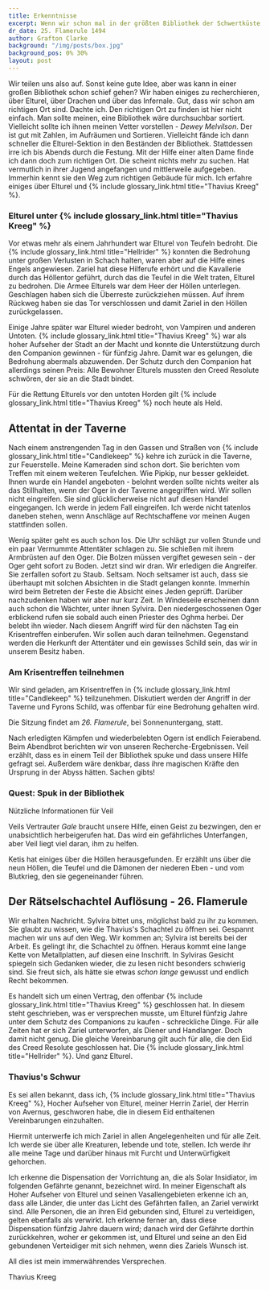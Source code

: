 ```yaml
---
title: Erkenntnisse
excerpt: Wenn wir schon mal in der größten Bibliothek der Schwertküste sind
dr_date: 25. Flamerule 1494
author: Grafton Clarke
background: "/img/posts/box.jpg"
background_pos: 0% 30%
layout: post
---
```


Wir teilen uns also auf. Sonst keine gute Idee, aber was kann in einer großen
Bibliothek schon schief gehen? Wir haben einiges zu recherchieren, über Elturel,
über Drachen und über das Infernale. Gut, dass wir schon am richtigen Ort sind.
Dachte ich. Den richtigen Ort zu finden ist hier nicht einfach. Man sollte
meinen, eine Bibliothek wäre durchsuchbar sortiert. Vielleicht sollte ich ihnen
meinen Vetter vorstellen - *Dewey Melvilson*. Der ist gut mit Zahlen, im
Aufräumen und Sortieren. Vielleicht fände ich dann schneller die Elturel-Sektion
in den Beständen der Bibliothek. Stattdessen irre ich bis Abends durch die Festung. Mit der Hilfe einer alten Dame finde ich dann doch zum
richtigen Ort. Die scheint nichts mehr zu suchen. Hat vermutlich in ihrer Jugend
angefangen und mittlerweile aufgegeben. Immerhin kennt sie den Weg zum richtigen
Gebäude für mich. Ich erfahre einiges über Elturel und {% include glossary_link.html title="Thavius Kreeg" %}.

<div class="infobox hint">
    <h3>Elturel unter {% include glossary_link.html title="Thavius Kreeg" %}</h3>
    <p>Vor etwas mehr als einem Jahrhundert war Elturel von Teufeln bedroht.
    Die {% include glossary_link.html title="Hellrider" %} konnten die Bedrohung unter großen Verlusten in Schach
    halten, waren aber auf die Hilfe eines Engels angewiesen. Zariel hat diese
    Hilferufe erhört und die Kavallerie durch das Höllentor geführt, durch das
    die Teufel in die Welt traten, Elturel zu bedrohen. Die Armee Elturels war
    dem Heer der Höllen unterlegen. Geschlagen haben sich die Überreste
    zurückziehen müssen. Auf ihrem Rückweg haben sie das Tor verschlossen und
    damit Zariel in den Höllen zurückgelassen.</p>
    <p>Einige Jahre später war Elturel wieder bedroht, von Vampiren und anderen
    Untoten. {% include glossary_link.html title="Thavius Kreeg" %} war als hoher Aufseher der Stadt an der Macht und
    konnte die Unterstützung durch den Companion gewinnen - für fünfzig Jahre.
    Damit war es gelungen, die Bedrohung abermals abzuwenden. Der Schutz durch
    den Companion hat allerdings seinen Preis: Alle Bewohner Elturels mussten
    den Creed Resolute schwören, der sie an die Stadt bindet.</p>
    <p>Für die Rettung Elturels vor den untoten Horden gilt {% include glossary_link.html title="Thavius Kreeg" %} noch
    heute als Held.</p>
</div>

## Attentat in der Taverne

Nach einem anstrengenden Tag in den Gassen und Straßen von {% include glossary_link.html title="Candlekeep" %} kehre ich
zurück in die Taverne, zur Feuerstelle. Meine Kameraden sind schon dort. Sie
berichten vom Treffen mit einem weiteren Teufelchen. Wie Pipkip, nur besser
gekleidet. Ihnen wurde ein Handel angeboten - belohnt werden sollte nichts
weiter als das Stillhalten, wenn der Oger in der Taverne angegriffen wird. Wir
sollen nicht eingreifen. Sie sind glücklicherweise nicht auf diesen Handel
eingegangen. Ich werde in jedem Fall eingreifen. Ich werde nicht tatenlos
daneben stehen, wenn Anschläge auf Rechtschaffene vor meinen Augen stattfinden
sollen.

Wenig später geht es auch schon los. Die Uhr schlägt zur vollen Stunde und ein
paar Vermummte Attentäter schlagen zu. Sie schießen mit ihrem Armbrüsten auf den
Oger. Die Bolzen müssen vergiftet gewesen sein - der Oger geht sofort zu Boden.
Jetzt sind wir dran. Wir erledigen die Angreifer. Sie zerfallen sofort zu Staub.
Seltsam. Noch seltsamer ist auch, dass sie überhaupt mit solchen Absichten in
die Stadt gelangen konnte. Immerhin wird beim Betreten der Feste die Absicht
eines Jeden geprüft. Darüber nachzudenken haben wir aber nur kurz Zeit. In
Windeseile erscheinen dann auch schon die Wächter, unter ihnen Sylvira. Den
niedergeschossenen Oger erblickend rufen sie sobald auch einen Priester des
Oghma herbei. Der belebt ihn wieder. Nach diesem Angriff wird für den nächsten
Tag ein Krisentreffen einberufen. Wir sollen auch daran teilnehmen. Gegenstand
werden die Herkunft der Attentäter und ein gewisses Schild sein, das wir in
unserem Besitz haben.

<div class="infobox quest">
    <h3>Am Krisentreffen teilnehmen</h3>
    <p>Wir sind geladen, am Krisentreffen in {% include glossary_link.html title="Candlekeep" %} teilzunehmen.
    Diskutiert werden der Angriff in der Taverne und Fyrons Schild, was
    offenbar für eine Bedrohung gehalten wird.</p>
    <p>Die Sitzung findet am <em>26. Flamerule</em>, bei Sonnenuntergang, statt.</p>
</div>

Nach erledigten Kämpfen und wiederbelebten Ogern ist endlich Feierabend. Beim
Abendbrot berichten wir von unseren Recherche-Ergebnissen. Veil erzählt, dass es
in einem Teil der Bibliothek spuke und dass unsere Hilfe gefragt sei. Außerdem
wäre denkbar, dass ihre magischen Kräfte den Ursprung in der Abyss hätten.
Sachen gibts!

<div class="infobox quest">
    <h3>Quest: Spuk in der Bibliothek</h3>
    <p class="reward">Nützliche Informationen für Veil</p>
    <p>Veils Vertrauter <em>Gale</em> braucht unsere Hilfe, einen Geist zu
    bezwingen, den er unabsichtlich herbeigerufen hat. Das wird ein gefährliches
    Unterfangen, aber Veil liegt viel daran, ihm zu helfen.</p>
</div>

Ketis hat einiges über die Höllen herausgefunden. Er erzählt uns über die neun
Höllen, die Teufel und die Dämonen der niederen Eben - und vom Blutkrieg, den sie gegeneinander führen.

## Der Rätselschachtel Auflösung - 26. Flamerule

Wir erhalten Nachricht. Sylvira bittet uns, möglichst bald zu ihr zu kommen. Sie
glaubt zu wissen, wie die Thavius's Schachtel zu öffnen sei. Gespannt machen wir
uns auf den Weg. Wir kommen an; Sylvira ist bereits bei der Arbeit. Es
gelingt ihr, die Schachtel zu öffnen. Heraus kommt eine lange Kette von
Metallplatten, auf diesen eine Inschrift. In Sylviras Gesicht spiegeln sich
Gedanken wieder, die zu lesen nicht besonders schwierig sind. Sie freut sich,
als hätte sie etwas *schon lange* gewusst und endlich Recht bekommen.

Es handelt sich um einen Vertrag, den offenbar {% include glossary_link.html title="Thavius Kreeg" %} geschlossen hat. In
diesem steht geschrieben, was er versprechen musste, um Elturel fünfzig Jahre
unter dem Schutz des Companions zu kaufen - schreckliche Dinge. Für alle Zeiten
hat er sich Zariel unterworfen, als Diener und Handlanger. Doch damit nicht
genug. Die gleiche Vereinbarung gilt auch für alle, die den Eid des Creed
Resolute geschlossen hat. Die {% include glossary_link.html title="Hellrider" %}.
Und ganz Elturel.

<div class="infobox hint">
    <h3>Thavius's Schwur</h3>
    <p>Es sei allen bekannt, dass ich, {% include glossary_link.html title="Thavius Kreeg" %}, Hocher Aufseher von Elturel, meiner Herrin Zariel, der Herrin von Avernus, geschworen habe, die in diesem Eid enthaltenen Vereinbarungen einzuhalten.</p>
    <p>Hiermit unterwerfe ich mich Zariel in allen Angelegenheiten und für alle Zeit. Ich werde sie über alle Kreaturen, lebende und tote, stellen. Ich werde ihr alle meine Tage und darüber hinaus mit Furcht und Unterwürfigkeit gehorchen.</p>
    <p>Ich erkenne die Dispensation der Vorrichtung an, die als Solar
    Insidiator, im folgenden Gefährte genannt, bezeichnet wird. In meiner Eigenschaft als Hoher Aufseher von Elturel und seinen Vasallengebieten
    erkenne ich an, dass alle Länder, die unter das Licht des Gefährten fallen,
    an Zariel verwirkt sind. Alle Personen, die an ihren Eid gebunden sind,
    Elturel zu verteidigen, gelten ebenfalls als verwirkt. Ich erkenne ferner
    an, dass diese Dispensation fünfzig Jahre dauern wird; danach wird der
    Gefährte dorthin zurückkehren, woher er gekommen ist, und Elturel und seine
    an den Eid gebundenen Verteidiger mit sich nehmen, wenn dies Zariels Wunsch
    ist.</p>
    <p>All dies ist mein immerwährendes Versprechen.</p>
    <p>Thavius Kreeg</p>
</div>
